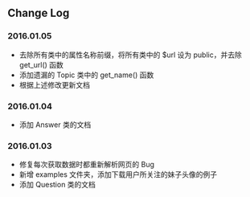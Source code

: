 ## Change Log

### 2016.01.05
- 去除所有类中的属性名称前缀，将所有类中的 $url 设为 public，并去除 get_url() 函数
- 添加遗漏的 Topic 类中的 get_name() 函数
- 根据上述修改更新文档

### 2016.01.04
- 添加 Answer 类的文档

### 2016.01.03
- 修复每次获取数据时都重新解析网页的 Bug
- 新增 examples 文件夹，添加下载用户所关注的妹子头像的例子
- 添加 Question 类的文档
